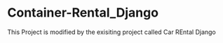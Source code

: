 # Container-Rental_Django
This Project is modified by the exisiting project called Car REntal Django
